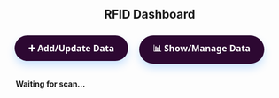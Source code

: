 <!DOCTYPE html>
<html>
<head>
  <title>Smart RFID Dashboard</title>
  <script src="https://www.gstatic.com/firebasejs/9.22.0/firebase-app-compat.js"></script>
  <script src="https://www.gstatic.com/firebasejs/9.22.0/firebase-database-compat.js"></script>
  <style>
    body {
      background: url("https://www.freepik.com/free-photos-vectors/sleek-background");
    }
    h2 {
      text-align: center;
    }
    button {
      padding: 10px 20px;
      margin: 5px;
      font-size: 16px;
      cursor: pointer;
      border-radius: 5px;
      border: none;
      background-color: #2d0832;
      color: white;
    }
    button:hover {
      background-color: #0056b3;
    }
    /* 🎨 Universal Stylish Button */
button {
  font-family: 'Segoe UI', sans-serif;
  font-weight: 600;
  padding: 12px 25px;
  margin: 8px;
  font-size: 16px;
  border: none;
  border-radius: 30px;
  cursor: pointer;
  transition: all 0.3s ease;
  position: relative;
  overflow: hidden;
  box-shadow: 0 8px 15px rgba(0, 123, 255, 0.2);
}

/* 💎 Default Blue Button (Dashboard) */
button:not(.danger):not(.success):not(.ghost):not(.popup-btn) {
  background: linear-gradient(145deg, #1e88e5, #42a5f5);
  color: white;
}

button:not(.danger):not(.success):not(.ghost):hover {
  background: linear-gradient(145deg, #1565c0, #2196f3);
  box-shadow: 0 0 15px #2196f3;
}

/* ✅ Green Button */
button.success {
  background: linear-gradient(145deg, #00c853, #69f0ae);
  color: white;
  box-shadow: 0 0 10px #00e676;
}

button.success:hover {
  background: linear-gradient(145deg, #00b34c, #00e676);
  box-shadow: 0 0 20px #00e676;
}

/* ❌ Red Danger Button */
button.danger {
  background: linear-gradient(145deg, #d32f2f, #ef5350);
  color: white;
  box-shadow: 0 0 10px #f44336;
}

button.danger:hover {
  background: linear-gradient(145deg, #b71c1c, #f44336);
  box-shadow: 0 0 20px #f44336;
}

/* 🔘 Ghost Button (Minimal) */
button.ghost {
  background: transparent;
  border: 2px solid #007bff;
  color: #007bff;
}

button.ghost:hover {
  background: #007bff;
  color: white;
  box-shadow: 0 0 10px #007bff;
}

/* ✨ Popups Only */
button.popup-btn {
  width: 48%;
  display: inline-block;
  margin: 5px 1%;
}

    .input-box {
      margin-bottom: 10px;
    }
    .input-box label {
      display: block;
      font-weight: bold;
    }
    .input-box input {
      width: 100%;
      padding: 8px;
      margin-top: 5px;
    }
    #status {
      padding: 10px;
      margin-top: 10px;
      font-weight: bold;
    }
    .success { background: #d4edda; color: #155724; }
    .warning { background: #fff3cd; color: #856404; }
    table {
      width: 100%;
      border-collapse: collapse;
      background: white;
    }
    th, td {
      border: 1px solid #ddd;
      padding: 8px;
    }
    th {
      background-color: #007bff;
      color: white;
    }
    input[type="text"] {
      padding: 8px;
      width: 100%;
      margin-bottom: 10px;
    }
    .log-list {
      max-height: 80px;
      overflow-y: auto;
      padding: 0;
      margin: 0;
    }
    .log-list li {
      list-style: none;
    }
    .center-btns {
  display: flex;
  justify-content: center;
  flex-wrap: wrap;
  margin-top: 15px;
}

    /* 🔥 Exciting Modal Style */
.modal-popup {
  position: fixed;
  top: 50%;
  left: 50%;
  transform: translate(-50%, -50%) scale(1);
  background: linear-gradient(135deg, #ffffff, #e3f2fd);
  padding: 30px 25px;
  border-radius: 15px;
  border: 3px solid #2196f3;
  box-shadow: 0 20px 50px rgba(33, 150, 243, 0.4);
  z-index: 1000;
  animation: popIn 0.4s ease-out forwards;
  width: 350px;
  max-width: 90%;
  font-family: 'Segoe UI', sans-serif;
}

.modal-popup h3 {
  margin-top: 0;
  color: #0d47a1;
  text-align: center;
  font-weight: bold;
  font-size: 22px;
}

.modal-popup .input-box {
  margin-bottom: 15px;
}

.modal-popup .input-box label {
  font-weight: 600;
  color: #0d47a1;
}

.modal-popup .input-box input {
  width: 100%;
  padding: 10px;
  border: 2px solid #90caf9;
  border-radius: 6px;
  outline: none;
  transition: 0.3s;
}

.modal-popup .input-box input:focus {
  border-color: #42a5f5;
  box-shadow: 0 0 5px #42a5f5;
}

.modal-popup button {
  padding: 10px 20px;
  font-size: 16px;
  margin: 8px 5px 0 5px;
  border: none;
  border-radius: 30px;
  cursor: pointer;
  font-weight: bold;
  transition: all 0.3s ease;
}

.modal-popup button:first-of-type {
  background: #00c853;
  color: white;
  box-shadow: 0 0 10px #00e676;
}

.modal-popup button:first-of-type:hover {
  background: #00b34c;
  box-shadow: 0 0 15px #00e676;
}

.modal-popup button:last-of-type {
  background: #d32f2f;
  color: white;
  box-shadow: 0 0 10px #f44336;
}

.modal-popup button:last-of-type:hover {
  background: #b71c1c;
  box-shadow: 0 0 15px #ef5350;
}

/.overlay {
  position: fixed;
  top: 0; left: 0;
  width: 100vw;
  height: 100vh;
  background: rgba(0, 0, 0, 0.4); /* darker overlay */
  z-index: -1;
}


/* Animation */
@keyframes popIn {
  from {
    opacity: 0;
    transform: translate(-50%, -60%) scale(0.8);
  }
  to {
    opacity: 1;
    transform: translate(-50%, -50%) scale(1);
  }
}

  </style>
</head>
<body>
<div class="overlay"></div>
  
<h2>RFID Dashboard</h2>
<div>
  <button onclick="promptDatasetSelection('add')">➕ Add/Update Data</button>
  <button onclick="promptDatasetSelection('show')">📊 Show/Manage Data</button>
</div>
<div id="status">Waiting for scan...</div>
<div id="content"></div>

<audio id="authorizedSound" preload="auto">
  <source src="correct.wav" type="audio/wav">
</audio>
<audio id="unauthorizedSound" preload="auto">
  <source src="incorrect.wav" type="audio/wav">
</audio>

<script>
const firebaseConfig = {
  apiKey: "AIzaSyBMe6vH24MY1H5b9nkpBlNFXI5UmRf_4b8",
  authDomain: "data-base1-aaca7.firebaseapp.com",
  databaseURL: "https://data-base1-aaca7-default-rtdb.asia-southeast1.firebasedatabase.app",
  projectId: "data-base1-aaca7",
  storageBucket: "data-base1-aaca7.appspot.com",
  messagingSenderId: "595897024888",
  appId: "1:595897024888:web:eba894d3b8ab1677f1c88d",
  measurementId: "G-P1FZWWRSRD"
};


firebase.initializeApp(firebaseConfig);

let mode = null;
let selectedDataset = null;
let currentUid = null;

const PASSWORD = "lock90" // Set your desired password here

  function authenticate(action) {
    const input = prompt("Enter password:");
    if (input === PASSWORD) {
      promptDatasetSelection(action);
    } else {
      alert("Incorrect password.");
    }
  }
  
function promptDatasetSelection(action) {
  const container = document.getElementById("content");
  container.innerHTML = `
    <h3>Select Dataset</h3>
    <button onclick="handleDataset('${action}', 'product')">Product</button>
    <button onclick="handleDataset('${action}', 'employee')">Employee</button>
    <br><br><button onclick="goHome()">Home</button>
  `;
}

function goHome() {
  document.getElementById("content").innerHTML = "";
  document.getElementById("status").innerHTML = "Waiting for scan...";
  mode = null;
  selectedDataset = null;
}

function handleDataset(action, dataset) {
  selectedDataset = dataset;
  if (action === 'add') {
    mode = 'add';
    showStatus(`Add/Update mode enabled for ${dataset.toUpperCase()} — Scan an RFID`, "success");
    document.getElementById("content").innerHTML = `
      <h3>Add/Update Mode: ${dataset.toUpperCase()}</h3>
      <button onclick="cancelAdd()">Cancel</button>
    `;
  } else if (action === 'show') {
    loadTable(dataset);
  }
}

function cancelAdd() {
  mode = null;
  selectedDataset = null;
  goHome();
  showStatus("Add/Update cancelled", "warning");
}

function showStatus(msg, type = "") {
  const el = document.getElementById("status");
  el.innerText = msg;
  el.className = type;
}

function playSound(type) {
  if (type === "authorized") document.getElementById("authorizedSound").play();
  else document.getElementById("unauthorizedSound").play();
}
firebase.database().ref("last_scanned").on("value", snapshot => {
  const data = snapshot.val();
  if (!data || !data.uid) return;

  const uid = data.uid;
  const currentBlock = data.place || "UNKNOWN";

  if (mode === "add" && selectedDataset) {
    currentUid = uid;
    askDetailsForAdd(selectedDataset, uid, currentBlock);
  } else {
    checkUID(uid, currentBlock);
  }

  // Remove AFTER reading everything
  firebase.database().ref("last_scanned").remove();
});




function askDetailsForAdd(dataset, uid, currentBlock) {
  const container = document.getElementById("content");
  const defaultLocation = currentBlock || "Unknown Location";

  // Fetch the scanner's location from Firebase
  firebase.database().ref("last_scanned/place").once("value").then(snapshot => {
    const defaultLocation = snapshot.val() || "Unknown Location"; // Fallback if not found

    if (dataset === 'product') {
      container.innerHTML = `
        <h3>Enter details for UID: ${uid}</h3>
        <div class="input-box"><label>Name:</label><input id="name"></div>
         <div class="input-box"><label>Category:</label><input id="category"></div>
        ${defaultLocation === 'LOCKER' ? '<div class="input-box"><label>Price:</label><input id="price" type="number"></div>' : ''}
        <button onclick="submitProductDetails('${uid}', '${defaultLocation}')">Submit</button>
        <button onclick="cancelAdd()"> Cancel</button>
      `;
    } else if (dataset === 'employee') {
      container.innerHTML = `
        <h3>Enter details for UID: ${uid}</h3>
        <div class="input-box"><label>Name:</label><input id="name"></div>
        <div class="input-box"><label>Category:</label><input id="category"></div>
        <div class="input-box"><label>Place:</label>
          <select id="place">
            <option value="ENTRY BLOCK">ENTRY BLOCK</option>
            <option value="QUALITY CHECK">QUALITY CHECK</option>
            <option value="LOCKER">LOCKER</option>
            <option value="EXIT">EXIT</option>
          </select>
        </div>
        <button onclick="submitEmployeeDetails('${uid}')">Submit</button>
        <button onclick="cancelAdd()">Cancel</button>
      `;
    }
  });
}

function submitProductDetails(uid, place) {
  const name = document.getElementById("name").value.trim();
  const category = document.getElementById("category").value.trim();
  const priceEl = document.getElementById("price");
  const price = priceEl ? priceEl.value.trim() : null;
  const updates = {
    name,
    category,
    place,
    last_updated: Date.now()
  };

  if (place === 'LOCKER' && price) {
    updates.price = price;
  }

  // Push timestamp to logs
  const timestamp = new Date().toISOString();
  firebase.database().ref(`product/${uid}/logs`).push(timestamp);
  firebase.database().ref(`product/${uid}`).update(updates).then(() => {
    showStatus("Product details added/updated!", "success");
    goHome();
  }).catch(error => {
    showStatus("Failed to save product: " + error.message, "warning");
  });
}

function submitEmployeeDetails(uid) {
  const name = document.getElementById("name").value.trim();
  const category = document.getElementById("category").value.trim();
  const place = document.getElementById("place").value;

  const updates = {
    name,
    category,
    place,
    last_updated: Date.now()
  };

  // Push timestamp to logs
  const timestamp = new Date().toISOString();
  firebase.database().ref(`employee/${uid}/logs`).push(timestamp);
  firebase.database().ref(`employee/${uid}`).update(updates).then(() => {
    showStatus("Employee details added/updated!", "success");
    goHome();
  }).catch(error => {
    showStatus("Failed to save employee: " + error.message, "warning");
  });
}

function showPriceAndCategoryPopup(uid, place) {
  const popupHtml = `
  <div class="modal-popup">
    <h3>Update Product (LOCKER)</h3>
    <div class="input-box"><label>Category:</label><input id="popup-category" /></div>
    <div class="input-box"><label>Price:</label><input id="popup-price" type="number" /></div>
    <button onclick="submitLockerUpdate('${uid}', '${place}')">✅ Submit</button>
    <button onclick="closeLogPopup()">❌ Cancel</button>
  </div>
  <div id="overlay" onclick="closeLogPopup()"></div>`;
  document.body.insertAdjacentHTML('beforeend', popupHtml);
}

function submitLockerUpdate(uid, place) {
  const category = document.getElementById("popup-category").value.trim();
  const price = document.getElementById("popup-price").value.trim();

  const updates = {
    category,
    price,
    place,
    last_updated: Date.now()
  };

  const timestamp = new Date().toISOString();
  firebase.database().ref(`product/${uid}/logs`).push(timestamp);
  firebase.database().ref(`product/${uid}`).update(updates).then(() => {
    showStatus("✅ Product updated at LOCKER!", "success");
    closeLogPopup();
  }).catch(error => {
    showStatus("❌ Failed to update: " + error.message, "warning");
  });
}

// Function to check if the employee is authorized for the current block
function isAuthorizedForBlock(allowedPlace, currentBlock) {
  const blockOrder = ["ENTRY BLOCK", "QUALITY CHECK", "LOCKER", "EXIT"];
  const allowedIndex = blockOrder.indexOf(allowedPlace.toUpperCase().trim());
  const currentIndex = blockOrder.indexOf(currentBlock.toUpperCase().trim());

  if (allowedIndex === -1 || currentIndex === -1) {
    console.warn("Unknown block name(s)", allowedPlace, currentBlock);
    return false;
  }

  return currentIndex <= allowedIndex;
}


function checkUID(uid, currentBlock) {
  firebase.database().ref(`product/${uid}`).once("value").then(snapshot => {
    if (snapshot.exists()) {
      playSound("authorized");
      showStatus("✅ Authorized Product: " + uid, "success");

      const updates = {
        place: currentBlock,
        last_updated: Date.now()
      };

      const timestamp = new Date().toISOString();
      firebase.database().ref(`product/${uid}/logs`).push(timestamp);
      firebase.database().ref(`product/${uid}`).update(updates);

      // 🔔 Show popup if scanned at LOCKER
      if (currentBlock.toUpperCase() === "LOCKER") {
        showPriceAndCategoryPopup(uid, currentBlock);
      }

    } else {
      firebase.database().ref("employee/" + uid).once("value").then(empSnap => {
        if (empSnap.exists()) {
          const empData = empSnap.val();
          const allowedPlace = empData.place || "ENTRY BLOCK";

          if (isAuthorizedForBlock(allowedPlace, currentBlock)) {
            playSound("authorized");
            showStatus(`✅ Authorized Employee: ${uid} (${currentBlock})`, "success");
          } else {
            playSound("unauthorized");
            showStatus(`🚫 Unauthorized Movement: ${uid} tried to enter ${currentBlock}`, "warning");
          }
        } else {
          playSound("unauthorized");
          showStatus("❌ Unauthorized UID scanned: " + uid, "warning");
        }
      });
    }
  });
}


function formatTimestamp(epoch) {
    const date = new Date(epoch);
    return date.toLocaleString();
  }

  function loadTable(dataset) {
    const container = document.getElementById("content");
    container.innerHTML = `
      <input type="text" id="searchInput" onkeyup="filterTable()" placeholder="🔍 Search...">
      <button onclick="exportTableToCSV('${dataset}_data.csv')">Export CSV</button>
      <table id="dataTable">
        <thead><tr>
          <th>UID</th>
          <th>Name</th>
          <th>Category</th>
          <th>Place</th>
          ${dataset === 'product' ? '<th>Price</th>' : ''}
          <th>Last Updated</th>
          <th>Log</th>
          <th>Delete</th>
        </tr></thead><tbody id="tableBody"></tbody>
      </table>
      <br><button onclick="goHome()">Home</button>
    `;

    firebase.database().ref(dataset).once("value", snap => {
      const body = document.getElementById("tableBody");
      body.innerHTML = "";
      snap.forEach(child => {
        const data = child.val();
        const logs = data.logs ? Object.values(data.logs) : [];
        const recentLogs = logs.slice(-5).map(l => `<li>${new Date(l).toLocaleString()}</li>`).join("");
        body.innerHTML += `
          <tr>
            <td>${child.key}</td>
            <td>${data.name}</td>
            <td>${data.category}</td>
            <td>${data.place || 'N/A'}</td>
            ${dataset === 'product' ? `<td>${data.price || 'N/A'}</td>` : ''}
            <td>${data.last_updated ? formatTimestamp(data.last_updated) : 'N/A'}</td>

            <td><button onclick="showLogPopup('${dataset}', '${child.key}')">View Log</button></td>

            <td><button onclick="deleteEntry('${dataset}','${child.key}')">Delete</button></td>
          </tr>`;
      });
    });
  }

  function exportTableToCSV(filename) {
    const csv = [];
    const rows = document.querySelectorAll("#dataTable tr");
    for (let row of rows) {
      const cols = row.querySelectorAll("td, th");
      const rowData = [];
      for (let col of cols) {
        rowData.push('"' + col.innerText.replace(/"/g, '""') + '"');
      }
      csv.push(rowData.join(","));
    }
    const csvFile = new Blob([csv.join("\n")], { type: "text/csv" });
    const downloadLink = document.createElement("a");
    downloadLink.download = filename;
    downloadLink.href = window.URL.createObjectURL(csvFile);
    downloadLink.style.display = "none";
    document.body.appendChild(downloadLink);
    downloadLink.click();
  }


function deleteEntry(dataset, uid) {
  if (confirm(`Delete UID ${uid} from ${dataset}?`)) {
    firebase.database().ref(dataset + "/" + uid).remove();
    showStatus("Deleted " + uid, "warning");
    loadTable(dataset);
  }
}

function filterTable() {
  const input = document.getElementById("searchInput").value.toUpperCase();
  const rows = document.querySelectorAll("#dataTable tbody tr");
  rows.forEach(row => {
    const text = row.innerText.toUpperCase();
    row.style.display = text.includes(input) ? "" : "none";
  });
}
function showLogPopup(dataset, uid) {
  firebase.database().ref(`${dataset}/${uid}/logs`).once("value").then(snapshot => {
    const logs = snapshot.exists() ? Object.values(snapshot.val()) : [];
    const logList = logs.map(ts => `<li>${new Date(ts).toLocaleString()}</li>`).join("");
    const logHtml = `
      <div style="
        position: fixed; 
        top: 10%; left: 50%; 
        transform: translateX(-50%);
        background: white; 
        border: 2px solid #007bff;
        padding: 20px; 
        max-height: 400px; 
        overflow-y: auto; 
        box-shadow: 0 0 10px rgba(0,0,0,0.2);
        z-index: 1000;
      ">
        <h3>Logs for UID: ${uid}</h3>
        <ul>${logList || "<li>No logs available</li>"}</ul>
        <button onclick="closeLogPopup()">Close</button>
      </div>
      <div id="overlay" style="
        position: fixed;
        top: 0; left: 0; width: 100%; height: 100%;
        background: rgba(0,0,0,0.3);
        z-index: 999;
      " onclick="closeLogPopup()"></div>
    `;
    document.body.insertAdjacentHTML('beforeend', logHtml);
  });
}

function closeLogPopup() {
  document.querySelectorAll("div[style*='z-index: 1000'], #overlay").forEach(el => el.remove());
}

</script>

</body>
</html>
